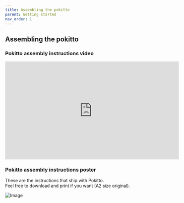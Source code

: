 ```yaml
---
title: Assembling the pokitto
parent: Getting started
nav_order: 1
---
```



## Assembling the pokitto

### Pokitto assembly instructions video

<iframe width="560" height="315" src="https://www.youtube.com/embed/ITfP70d7o6M" frameborder="0" allow="accelerometer; autoplay; encrypted-media; gyroscope; picture-in-picture" allowfullscreen></iframe>

### Pokitto assembly instructions poster

These are the instructions that ship with Pokitto.  
Feel free to download and print if you want (A2 size original).

![Image](http://talk.pokitto.com/uploads/default/original/1X/616b033dd22e842fdcfae3ccf6c671c12fe0bf2e.jpg)
